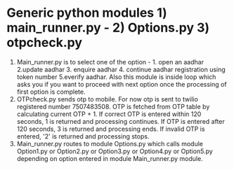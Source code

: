 # Generic python modules 1) main_runner.py - 2) Options.py 3) otpcheck.py
1) Main_runner.py is to select one of the option - 1. open an aadhar 2.update aadhar 3. enquire aadhar 4. continue aadhar registration using token number 5.everify aadhar. Also this module is inside loop which asks you if you want to proceed with next option once the processing of first option is complete.
2) OTPcheck.py sends otp to mobile. For now otp is sent to twilio registered number 7507483508. OTP is fetched from OTP table by calculating current OTP + 1. If correct OTP is entered within 120 seconds, 1 is returned and processing continues. If OTP is entered after 120 seconds, 3 is returned and processing ends. If invalid OTP is entered, '2' is returned and processing stops.
3) Main_runner.py routes to module Options.py which calls module Option1.py or Option2.py or Option3.py or Option4.py or Option5.py depending on option entered in module Main_runner.py module.
